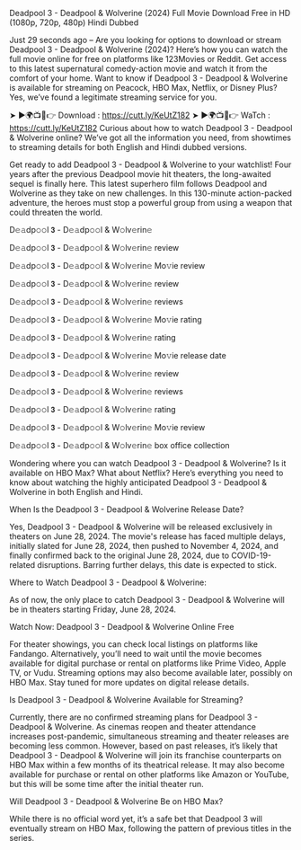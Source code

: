Deadpool 3 - Deadpool & Wolverine (2024) Full Movie Download Free in HD (1080p, 720p, 480p) Hindi Dubbed

Just 29 seconds ago – Are you looking for options to download or stream Deadpool 3 - Deadpool & Wolverine (2024)? Here’s how you can watch the full movie online for free on platforms like 123Movies or Reddit. Get access to this latest supernatural comedy-action movie and watch it from the comfort of your home. Want to know if Deadpool 3 - Deadpool & Wolverine is available for streaming on Peacock, HBO Max, Netflix, or Disney Plus? Yes, we’ve found a legitimate streaming service for you.

➤ ►🌍📺📱👉 Download : https://cutt.ly/KeUtZ182
➤ ►🌍📺📱👉 WaTch : https://cutt.ly/KeUtZ182
Curious about how to watch Deadpool 3 - Deadpool & Wolverine online? We’ve got all the information you need, from showtimes to streaming details for both English and Hindi dubbed versions.

Get ready to add Deadpool 3 - Deadpool & Wolverine to your watchlist! Four years after the previous Deadpool movie hit theaters, the long-awaited sequel is finally here. This latest superhero film follows Deadpool and Wolverine as they take on new challenges. In this 130-minute action-packed adventure, the heroes must stop a powerful group from using a weapon that could threaten the world.

D𝚎𝚊dp𝚘𝚘l 𝟯 - D𝚎𝚊dp𝚘𝚘l & W𝚘lv𝚎rin𝚎

D𝚎𝚊dp𝚘𝚘l 𝟯 - D𝚎𝚊dp𝚘𝚘l & W𝚘lv𝚎rin𝚎 review

D𝚎𝚊dp𝚘𝚘l 𝟯 - D𝚎𝚊dp𝚘𝚘l & W𝚘lv𝚎rin𝚎 Mo𝚟ie review

D𝚎𝚊dp𝚘𝚘l 𝟯 - D𝚎𝚊dp𝚘𝚘l & W𝚘lv𝚎rin𝚎 review

D𝚎𝚊dp𝚘𝚘l 𝟯 - D𝚎𝚊dp𝚘𝚘l & W𝚘lv𝚎rin𝚎 reviews

D𝚎𝚊dp𝚘𝚘l 𝟯 - D𝚎𝚊dp𝚘𝚘l & W𝚘lv𝚎rin𝚎 Mo𝚟ie rating

D𝚎𝚊dp𝚘𝚘l 𝟯 - D𝚎𝚊dp𝚘𝚘l & W𝚘lv𝚎rin𝚎 rating

D𝚎𝚊dp𝚘𝚘l 𝟯 - D𝚎𝚊dp𝚘𝚘l & W𝚘lv𝚎rin𝚎 Mo𝚟ie release date

D𝚎𝚊dp𝚘𝚘l 𝟯 - D𝚎𝚊dp𝚘𝚘l & W𝚘lv𝚎rin𝚎 review

D𝚎𝚊dp𝚘𝚘l 𝟯 - D𝚎𝚊dp𝚘𝚘l & W𝚘lv𝚎rin𝚎 reviews

D𝚎𝚊dp𝚘𝚘l 𝟯 - D𝚎𝚊dp𝚘𝚘l & W𝚘lv𝚎rin𝚎 rating

D𝚎𝚊dp𝚘𝚘l 𝟯 - D𝚎𝚊dp𝚘𝚘l & W𝚘lv𝚎rin𝚎 Mo𝚟ie review

D𝚎𝚊dp𝚘𝚘l 𝟯 - D𝚎𝚊dp𝚘𝚘l & W𝚘lv𝚎rin𝚎 box office collection

Wondering where you can watch Deadpool 3 - Deadpool & Wolverine? Is it available on HBO Max? What about Netflix? Here’s everything you need to know about watching the highly anticipated Deadpool 3 - Deadpool & Wolverine in both English and Hindi.

When Is the Deadpool 3 - Deadpool & Wolverine Release Date?

Yes, Deadpool 3 - Deadpool & Wolverine will be released exclusively in theaters on June 28, 2024. The movie's release has faced multiple delays, initially slated for June 28, 2024, then pushed to November 4, 2024, and finally confirmed back to the original June 28, 2024, due to COVID-19-related disruptions. Barring further delays, this date is expected to stick.

Where to Watch Deadpool 3 - Deadpool & Wolverine:

As of now, the only place to catch Deadpool 3 - Deadpool & Wolverine will be in theaters starting Friday, June 28, 2024.

Watch Now: Deadpool 3 - Deadpool & Wolverine Online Free

For theater showings, you can check local listings on platforms like Fandango. Alternatively, you’ll need to wait until the movie becomes available for digital purchase or rental on platforms like Prime Video, Apple TV, or Vudu. Streaming options may also become available later, possibly on HBO Max. Stay tuned for more updates on digital release details.

Is Deadpool 3 - Deadpool & Wolverine Available for Streaming?

Currently, there are no confirmed streaming plans for Deadpool 3 - Deadpool & Wolverine. As cinemas reopen and theater attendance increases post-pandemic, simultaneous streaming and theater releases are becoming less common. However, based on past releases, it’s likely that Deadpool 3 - Deadpool & Wolverine will join its franchise counterparts on HBO Max within a few months of its theatrical release. It may also become available for purchase or rental on other platforms like Amazon or YouTube, but this will be some time after the initial theater run.

Will Deadpool 3 - Deadpool & Wolverine Be on HBO Max?

While there is no official word yet, it’s a safe bet that Deadpool 3 will eventually stream on HBO Max, following the pattern of previous titles in the series.
